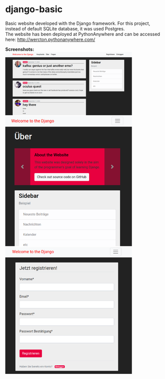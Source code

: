 # django-basic
Basic website developed with the Django framework. For this project, instead of default SQLite database, it was used Postgres.  
The website has been deployed at PythonAnywhere and can be accessed here: http://wercton.pythonanywhere.com/  

**Screenshots:**<br>
<img src="./media/screenshots/screen1.png" width="400px" /><br>
<img src="./media/screenshots/screen2.png" width="400px" />
<img src="./media/screenshots/screen3.png" width="400px" />
